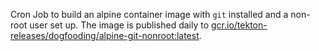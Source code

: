 Cron Job to build an alpine container image with `git` installed and a
non-root user set up.
The image is published daily to [gcr.io/tekton-releases/dogfooding/alpine-git-nonroot:latest](gcr.io/tekton-releases/dogfooding/alpine-git-nonroot:latest).
